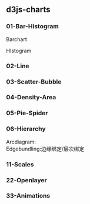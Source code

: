 ## d3js-charts

### 01-Bar-Histogram

Barchart

HIstogram

### 02-Line

### 03-Scatter-Bubble

### 04-Density-Area

### 05-Pie-Spider

### 06-Hierarchy

Arcdiagram:<br>
Edgebundling:边缘绑定/层次绑定

### 11-Scales

### 22-Openlayer

### 33-Animations
